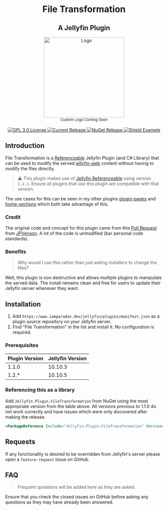 <h1 align="center">File Transformation</h1>
<h2 align="center">A Jellyfin Plugin</h2>
<p align="center">
	<img alt="Logo" width="256" height="256" src="https://camo.githubusercontent.com/ab4b1ec289bed0a0ac8dd2828c41b695dbfeaad8c82596339f09ce23b30d3eb3/68747470733a2f2f63646e2e6a7364656c6976722e6e65742f67682f73656c666873742f69636f6e732f776562702f6a656c6c7966696e2e77656270" />
	<br />
	<sub>Custom Logo Coming Soon</sub>
	<br />
	<br />
	<a href="https://github.com/IAmParadox27/jellyfin-plugin-home-sections">
		<img alt="GPL 3.0 License" src="https://img.shields.io/github/license/IAmParadox27/jellyfin-plugin-file-transformation.svg" />
	</a>
	<a href="https://github.com/IAmParadox27/jellyfin-plugin-home-sections/releases">
		<img alt="Current Release" src="https://img.shields.io/github/release/IAmParadox27/jellyfin-plugin-file-transformation.svg" />
	</a>
	<a href="https://www.nuget.org/packages/Jellyfin.Plugin.FileTransformation">
		<img alt="NuGet Release" src="https://img.shields.io/nuget/v/Jellyfin.Plugin.FileTransformation" />
	</a>
  <a href="https://www.nuget.org/packages/Jellyfin.Plugin.Referenceable/1.2.1">
    <img alt="Shield Example" src="https://img.shields.io/badge/JF%20Referenceable-v1.2.1-blue" /> 
  </a>
</p>

## Introduction
File Transformation is a [Referenceable](https://github.com/IAmParadox27/jellyfin-plugin-referenceable) Jellyfin Plugin (and C# Library) that can be used to modify the served [jellyfin-web](https://github.com/jellyfin/jellyfin-web) content without having to modify the files directly.

> :warning: This plugin makes use of [Jellyfin Referenceable](https://github.com/IAmParadox27/jellyfin-plugin-referenceable) using version `1.2.1`. Ensure all plugins that use this plugin are compatible with that version.

The use cases for this can be seen in my other plugins [plugin-pages](https://github.com/IAmParadox27/jellyfin-plugin-pages) and [home-sections](https://github.com/IAmParadox27/jellyfin-plugin-home-sections) which both take advantage of this.

### Credit
The original code and concept for this plugin came from this [Pull Request](https://github.com/jellyfin/jellyfin/pull/9095) from [JPVenson](https://github.com/JPVenson). A lot of the code is unmodified (bar personal code standards).

### Benefits

> Why would I use this rather than just asking installers to change the files?

Well, this plugin is non destructive and allows multiple plugins to manipulate the served data. The install remains clean and free for users to update their Jellyfin server whenever they want.

## Installation

1. Add `https://www.iamparadox.dev/jellyfin/plugins/manifest.json` as a plugin source repository on your Jellyfin server.
2. Find "File Transformation" in the list and install it. No configuration is required.

### Prerequisites
| Plugin Version | Jellyfin Version |
|----------------|------------------|
| 1.1.0          | 10.10.3          |
| 1.2.*          | 10.10.5          |

### Referencing this as a library
Add `Jellyfin.Plugin.FileTransformation` from NuGet using the most appropriate version from the table above. All versions previous to 1.1.0 do not work correctly and have issues which were only discovered after making the release.

```xml
<PackageReference Include="Jellyfin.Plugin.FileTransformation" Version="1.2.1" />
```

## Requests
If any functionality is desired to be overridden from Jellyfin's server please open a `feature-request` issue on GitHub.

## FAQ
> Frequent questions will be added here as they are asked.

Ensure that you check the closed issues on GitHub before asking any questions as they may have already been answered.
